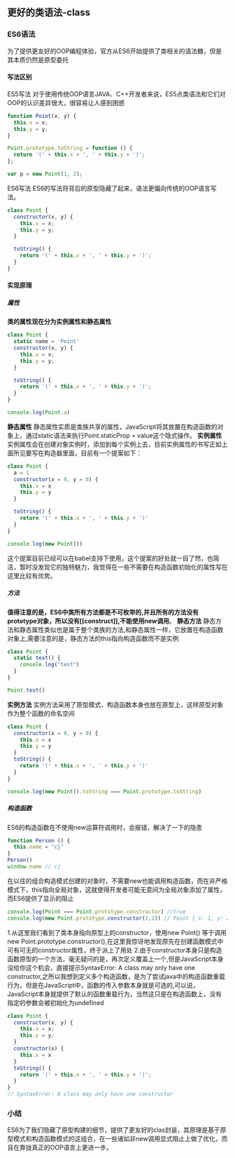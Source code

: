 ## 更好的类语法-class

### ES6语法
为了提供更友好的OOP编程体验，官方从ES6开始提供了类相关的语法糖，但是其本质仍然是原型委托
#### 写法区别
ES5写法
对于使用传统OOP语言JAVA、C++开发者来说，ES5点类语法和它们对OOP的认识差异很大，很容易让人感到困惑 
```js
function Point(x, y) {
  this.x = x;
  this.y = y;
}

Point.prototype.toString = function () {
  return '(' + this.x + ', ' + this.y + ')';
};

var p = new Point(1, 2);
```
ES6写法
ES6的写法将背后的原型隐藏了起来，语法更偏向传统的OOP语言写法。
```js
class Point {
  constructor(x, y) {
    this.x = x;
    this.y = y;
  }

  toString() {
    return '(' + this.x + ', ' + this.y + ')';
  }
}
```
#### 实现原理
##### 属性
**类的属性现在分为实例属性和静态属性**
```js
class Point {
  static name = 'Point'
  constructor(x, y) {
    this.x = x;
    this.y = y;
  }

  toString() {
    return '(' + this.x + ', ' + this.y + ')';
  }
}

console.log(Point.a)
```
**静态属性**
静态属性实质是类族共享的属性，JavaScript将其放置在构造函数的对象上，通过static语法来执行Point.staticProp = value这个隐式操作。
**实例属性**
实例属性会在创建对象实例时，添加到每个实例上去，目前实例属性的书写正如上面所见要写在构造器里面，目前有一个提案如下：
```js
class Point {
  a = 1
  constructor(x = 0, y = 0) {
    this.x = x
    this.y = y
  }

  toString() {
    return '(' + this.x + ', ' + this.y + ')'
  }
}

console.log(new Point())
```
这个提案目前已经可以在babel支持下使用，这个提案的好处就一目了然，也简洁，暂时没发现它的独特魅力，我觉得在一些不需要在构造函数初始化的属性写在这里比较有优势。

##### 方法
**值得注意的是，ES6中类所有方法都是不可枚举的,并且所有的方法没有prototype对象，所以没有\[[construct]],不能使用new调用**。
**静态方法**
静态方法和静态属性类似也是属于整个类族的方法,和静态属性一样，它放置在构造函数对象上,需要注意的是，静态方法的this指向构造函数而不是实例
```js
class Point {
  static test() {
    console.log("test")
  }
}

Point.test()
```
**实例方法**
实例方法采用了原型模式，构造函数本身也放在原型上，这样原型对象作为整个函数的命名空间
```js
class Point {
  constructor(x = 0, y = 0) {
    this.x = x
    this.y = y
  }
  toString() {
    return '(' + this.x + ', ' + this.y + ')'
  }
}

console.log(new Point().toString === Point.prototype.toString)
```
##### 构造函数
ES6的构造函数在不使用new运算符调用时，会报错，解决了一下的隐患
```js
function Person () {
  this.name = "cj"
}
Person() 
window.name // cj
```
在以往的组合构造模式创建的对象时，不需要new也能调用构造函数，而在非严格模式下，this指向全局对象，这就使得开发者可能无意间为全局对象添加了属性，而ES6提供了显示的阻止
```js
console.log(Point === Point.prototype.constructor) //true
console.log(new Point.prototype.constructor(1,2)) // Point { x: 1, y: 2 }
```
1.从这里我们看到了类本身指向原型上的constructor，使用new Point() 等于调用new Point.prototype.constructor(),在这里我惊讶地发现原先在创建函数模式中可有可无的constructor属性，终于派上了用处
2.由于constructor本身只是构造函数原型的一个方法，毫无疑问的是，再次定义覆盖上一个,但是JavaScript本身没给你这个机会，直接提示SyntaxError: A class may only have one constructor,之所以我想到定义多个构造函数，是为了尝试java中的构造函数重载行为，但是在JavaScript中，函数的传入参数本身就是可选的,可以说，JavaScript本身就提供了默认的函数重载行为，当然这只是在构造函数上，没有指定的参数会被初始化为undefined
```js
class Point {
  constructor(x, y) {
    this.x = x;
    this.y = y;
  }
  constructor(x) {
    this.x = x
  }
  toString() {
    return '(' + this.x + ', ' + this.y + ')';
  }
}
// SyntaxError: A class may only have one constructor
```

### 小结
ES6为了我们隐藏了原型构建的细节，提供了更友好的clas封装，其原理是基于原型模式和构造函数模式的这组合，在一些诸如非new调用显式阻止上做了优化，而且在靠拢真正的OOP语言上更进一步。